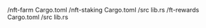 /nft-farm
  Cargo.toml
  /nft-staking
    Cargo.toml
    /src
      lib.rs
  /ft-rewards
    Cargo.toml
    /src
      lib.rs
